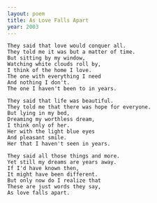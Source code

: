 ```yaml
---
layout: poem
title: As Love Falls Apart
year: 2003
---
```


    They said that love would conquer all.
    They told me it was but a matter of time.
    But sitting by my window,
    Watching white clouds roll by,
    I think of the home I love.
    The one with everything I need
    And nothing I don't.
    The one I haven't been to in years.

    They said that life was beautiful.
    They told me that there was hope for everyone.
    But lying in my bed,
    Dreaming my worthless dream,
    I think only of her.
    Her with the light blue eyes
    And pleasant smile.
    Her that I haven't seen in years.

    They said all those things and more.
    Yet still my dreams are years away.
    If I'd have known then,
    It might have been different.
    But only now do I realize that
    These are just words they say,
    As love falls apart.

